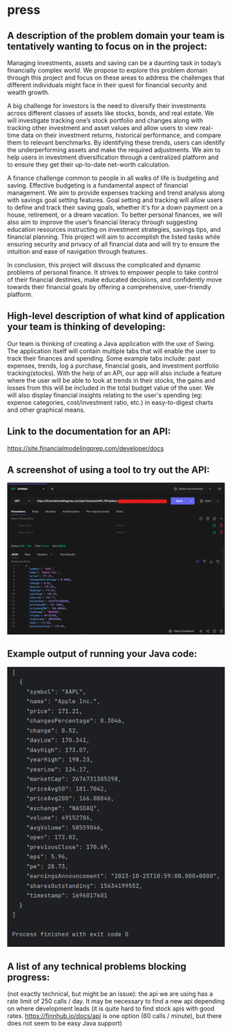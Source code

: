 # press

## A description of the problem domain your team is tentatively wanting to focus on in the project:

Managing investments, assets and saving can be a daunting task in today’s financially complex world. 
We propose to explore this problem domain through this project and focus on these areas to address the challenges that 
different individuals might face in their quest for financial security and wealth growth.

A big challenge for investors is the need to diversify their investments across different classes of assets like 
stocks, bonds, and real estate. We will investigate tracking one’s stock portfolio and changes along with tracking 
other investment and asset values and allow users to view real-time data on their investment returns, historical 
performance, and compare them to relevant benchmarks. By identifying these trends, users can identify the 
underperforming assets and make the required adjustments. We aim to help users in investment diversification through 
a centralized platform and to ensure they get their up-to-date net-worth calculation.

A finance challenge common to people in all walks of life is budgeting and saving. Effective budgeting is a fundamental 
aspect of financial management. We aim to provide expenses tracking and trend analysis along with savings goal setting 
features. Goal setting and tracking will allow users to define and track their saving goals, whether it's for a down 
payment on a house, retirement, or a dream vacation. To better personal finances, we will also aim to improve the user’s
financial literacy through suggesting education resources instructing on investment strategies, savings tips, and 
financial planning. This project will aim to accomplish the listed tasks while ensuring security and privacy of all 
financial data and will try to ensure the intuition and ease of navigation through features.

In conclusion, this project will discuss the complicated and dynamic problems of personal finance. It strives to empower
people to take control of their financial destinies, make educated decisions, and confidently move towards their 
financial goals by offering a comprehensive, user-friendly platform.


## High-level description of what kind of application your team is thinking of developing:

Our team is thinking of creating a Java application with the use of Swing. The application itself will contain multiple tabs that will enable the user to track their finances and spending. Some example tabs include: past expenses, trends, log a purchase, financial goals, and investment portfolio tracking(stocks). With the help of an API, our app will also include a feature where the user will be able to look at trends in their stocks, the gains and losses from this will be included in the total budget value of the user. We will also display financial insights relating to the user's spending (eg: expense categories, cost/investment ratio, etc.) in easy-to-digest charts and other graphical means.  


## Link to the documentation for an API:
https://site.financialmodelingprep.com/developer/docs

## A screenshot of using a tool to try out the API:
![hoppscotch test api call.png](hoppscotch%20test%20api%20call.png)

## Example output of running your Java code:
![api call result.png](api%20call%20result.png)

## A list of any technical problems blocking progress:
(not exactly technical, but might be an issue): the api we are using has a rate limit of 250 calls / day.
It may be necessary to find a new api depending on where development leads (it is quite hard to find stock apis
with good rates. https://finnhub.io/docs/api is one option (60 calls / minute),
but there does not seem to be easy Java support)
